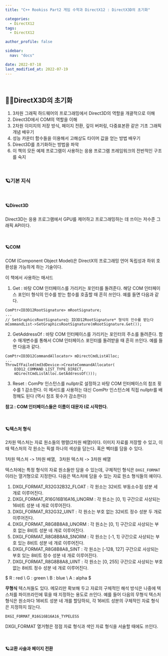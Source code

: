 ```yaml
---
title: "C++ Rookiss Part2 게임 수학과 DirectX12 : DirectX3D의 초기화"

categories:
  - DirectX12
tags:
  - DirectX12

author_profile: false

sidebar:
  nav: "docs"

date: 2022-07-18
last_modified_at: 2022-07-19
---
```


<br>


## 🙇‍♀️DirectX3D의 초기화

1. 3차원 그래픽 하드웨어의 프로그래밍에서 Direct3D의 역할을 개괄적으로 이해
2. Direct3D에서 COM의 역할을 이해
3. 2차원 이미지의 저장 방식, 페이지 전환, 깊이 버퍼링, 다중표본환 같은 기초 그래픽 개념 배우기
4. 성능 카운터 함수들을 이용해서 고해상도 타이머 값을 얻는 방법 배우기
5. Direct3D를 초기화하는 방법을 파악
6. 이 책의 모든 예제 프로그램이 사용하는 응용 프로그램 프레임워크의 전반적인 구조를 숙지

<br>


### 🪐기본 지식

<br>

#### 🪐Direct3D

Direct3D는 응용 프로그램에서 GPU를 제어하고 프로그래밍하는 데 쓰이는 저수준 그래픽 API이다.


<br>


#### 🪐COM

COM (Component Object Model)은 DirectX의 프로그래밍 언어 독립성과 하위 호환성을 가능하게 하는 기술이다.

이 책에서 사용하는 매서드

1. Get : 바탕 COM 인터페이스를 가리키는 포인터를 돌려준다. 해당 COM 인터페이스 포인터 형식의 인수를 받는 함수를 호출할 때 흔히 쓰인다. 예를 들면 다음과 같다.

```
ComPtr<ID3D12RootSignature> mRootSignature;
...
// SetGraphicsRootSignature는 ID3D12RootSignature* 형식의 인수를 받는다
mCommandList->SetGraphicsRootSignature(mRootSignature.Get());
```

2. GetAddressOf : 바탕 COM 인터페이스를 가리키는 포인터의 주소를 돌려준다. 함수 매개변수를 통해서 COM 인터페이스 포인터를 돌려받을 때 흔히 쓰인다. 예를 들면 다음과 같다.

```
ComPtr<ID3D12CommandAllocator> mDirectCmdListAlloc;
...
ThrowIfFailed(md3dDevice->CreateCommandAllocator(
    D3D12_COMMAND_LIST_TYPE_DIRECT,
    mDirectCmdListAlloc.GetAddressOf()));
```

3. Reset : ComPtr 인스턴스를 nullptr로 설정하고 바탕 COM 인터페이스의 참조 횟수를 1 감소한다. 이 메서드를 사용하는 대신 ComPtr 인스턴스에 직접 nullptr를 배정해도 된다 (역시 참조 횟수가 감소한다)

**참고 : COM 인터페이스들은 이름이 대문자 I로 시작한다.**


<br>

#### 🪐텍스처 형식

2차원 텍스처는 자료 원소들의 행렬(2차원 배열)이다. 이미지 자료를 저장할 수 있고, 이때 텍스처의 각 원소는 픽셀 하나의 색상을 담는다. 혹은 벡터를 담을 수 있다. 

1차원 텍스처 -> 1차원 배열, $\,$ 3차원 텍스처 -> 3차원 배열

텍스처에는 특정 형식의 자료 원소들만 담을 수 있는데, 구체적인 형식은 `DXGI_FORMAT`이라는 열거형으로 지정한다. 다음은 텍스처에 담을 수 있는 자료 원소 형식들의 예이다.

1. DXGI_FORMAT_R32G32B32_FLOAT : 각 원소는 32비트 부동소수점 성분 세 개로 이루어진다.
2. DXGI_FORMAT_R16G16B16A16_UNORM : 각 원소는 [0, 1] 구간으로 사상되는 16비트 성분 네 개로 이루어진다.
3. DXGI_FORMAT_R32G32_UINT : 각 원소는 부호 없는 32비트 정수 성분 두 개로 이루어진다.
4. DXGI_FORMAT_R8G8B8A8_UNORM : 각 원소는 [0, 1] 구간으로 사상되는 부호 없는 8비트 성분 네 개로 이루어진다.
5. DXGI_FORMAT_R8G8B8A8_SNORM : 각 원소는 [-1, 1] 구간으로 사상되는 부호 있는 8비트 성분 네 개로 이루어진다.
6. DXGI_FORMAT_R8G8B8A8_SINT : 각 원소는 [-128, 127] 구간으로 사상되는 부호 있는 8비트 정수 성분 네 개로 이루어진다.
7. DXGI_FORMAT_R8G8B8A8_UINT : 각 원소는 [0, 255] 구간으로 사상되는 부호 없는 8비트 정수 성분 네 개로 이루어진다.

$
R : red \\
G : green \\
B : blue \\
A : alpha
$

**무형식** 텍스처들도 있다. 메모리만 확보해 두고 자료의 구체적인 해석 방식은 나중에 텍스처를 파이프라인에 묶을 때 지정하는 용도로 쓰인다. 예를 들어 다음의 무형식 텍스처 형식은 원소마다 16비트 성분 네 개를 할당하되, 각 16비트 성분의 구체적인 자료 형식은 지정하지 않는다.

`DXGI_FORMAT_R16G16B16A16_TYPELESS`

DXGI_FORMAT 열거형은 정점 자료 형식과 색인 자료 형식을 서술할 때에도 쓰인다.

<br>

#### 🪐교환 사슬과 페이지 전환


